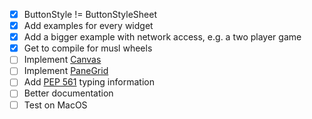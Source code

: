 * [x] ButtonStyle != ButtonStyleSheet
* [x] Add examples for every widget
* [x] Add a bigger example with network access, e.g. a two player game
* [x] Get to compile for musl wheels
* [ ] Implement [Canvas](https://docs.rs/iced/latest/iced/widget/canvas/struct.Canvas.html)
* [ ] Implement [PaneGrid](https://docs.rs/iced_native/latest/iced_native/widget/pane_grid/struct.PaneGrid.html)
* [ ] Add [PEP 561](https://www.python.org/dev/peps/pep-0561/) typing information
* [ ] Better documentation
* [ ] Test on MacOS
